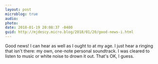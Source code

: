 ```yaml
---
layout: post
microblog: true
audio: 
photo: 
date: 2018-01-19 20:08:37 -0400
guid: http://mjdescy.micro.blog/2018/01/20/good-news-i.html
---
```

Good news! I can hear as well as I ought to at my age. I just hear a ringing that isn't there: my own, one-note personal soundtrack. I was cleared to listen to music or white noise to drown it out. That's OK, I guess.
